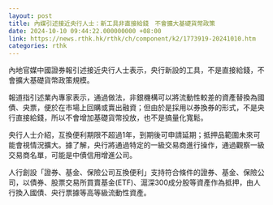 ```yaml
---
layout: post
title: 內媒引述接近央行人士：新工具非直接給錢　不會擴大基礎貨幣政策
date: 2024-10-10 09:44:22.000000000 +08:00
link: https://news.rthk.hk/rthk/ch/component/k2/1773919-20241010.htm
categories: rthk
---
```


內地官媒中國證券報引述接近央行人士表示，央行新設的工具，不是直接給錢，不會擴大基礎貨幣政策規模。

報道指引述業內專家表示，通過做法，非銀機構可以將流動性較差的資產替換為國債、央票，便於在市場上回購或賣出融資；但由於是採用以券換券的形式，不是央行直接給錢，所以不會增加基礎貨幣投放，也不是搞量化寬鬆。

央行人士介紹，互換便利期限不超過1年，到期後可申請延期；抵押品範圍未來可能會視情況擴大。據了解，央行將通過特定的一級交易商進行操作，通過觀察一級交易商名單，可能是中債信用增進公司。

人行創設「證券、基金、保險公司互換便利」支持符合條件的證券、基金、保險公司，以債券、股票交易所買賣基金(ETF)、滬深300成分股等資產作為抵押，由人行換入國債、央行票據等高等級流動性資產。
